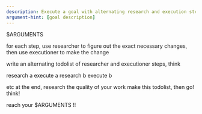 ```yaml
---
description: Execute a goal with alternating research and execution steps
argument-hint: [goal description]
---
```


$ARGUMENTS

for each step, use researcher to figure out the exact necessary changes, then use executioner to make the change

write an alternating todolist of researcher and executioner steps, think

  research a
  execute a
  research b
  execute b

  etc
  at the end, research the quality of your work
  make this todolist, then go! think!

reach your $ARGUMENTS !!